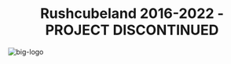 <h1 style="text-align:center">Rushcubeland 2016-2022 - PROJECT DISCONTINUED</h1>

<img src="https://rushcubeland.fr/storage/img/logo-rcb-big.png" alt="big-logo"/>

